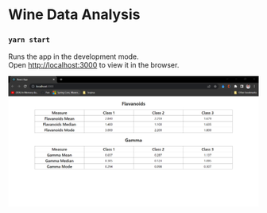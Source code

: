 # Wine Data Analysis


### `yarn start`

Runs the app in the development mode.\
Open [http://localhost:3000](http://localhost:3000) to view it in the browser.

![Wine Visualizer](wine-data-cal.png)

